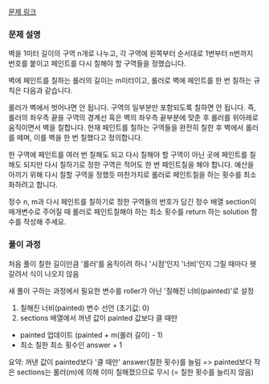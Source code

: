 [문제 링크](https://school.programmers.co.kr/learn/courses/30/lessons/161989)

### 문제 설명

벽을 1미터 길이의 구역 n개로 나누고, 각 구역에 왼쪽부터 순서대로 1번부터 n번까지 번호를 붙이고
페인트를 다시 칠해야 할 구역들을 정했습니다.

벽에 페인트를 칠하는 롤러의 길이는 m미터이고, 롤러로 벽에 페인트를 한 번 칠하는 규칙은 다음과 같습니다.

롤러가 벽에서 벗어나면 안 됩니다.
구역의 일부분만 포함되도록 칠하면 안 됩니다.
즉, 롤러의 좌우측 끝을 구역의 경계선 혹은 벽의 좌우측 끝부분에 맞춘 후 롤러를 위아래로 움직이면서 벽을 칠합니다.
현재 페인트를 칠하는 구역들을 완전히 칠한 후 벽에서 롤러를 떼며, 이를 벽을 한 번 칠했다고 정의합니다.

한 구역에 페인트를 여러 번 칠해도 되고 다시 칠해야 할 구역이 아닌 곳에 페인트를 칠해도 되지만
다시 칠하기로 정한 구역은 적어도 한 번 페인트칠을 해야 합니다.
예산을 아끼기 위해 다시 칠할 구역을 정했듯 마찬가지로 롤러로 페인트칠을 하는 횟수를 최소화하려고 합니다.

정수 n, m과 다시 페인트를 칠하기로 정한 구역들의 번호가 담긴 정수 배열 section이 매개변수로 주어질 때
롤러로 페인트칠해야 하는 최소 횟수를 return 하는 solution 함수를 작성해 주세요.

### 풀이 과정

처음 풀이
칠한 길이만큼 '롤러'를 움직이려 하니 '시점'인지 '너비'인지 그릴 때마다 헷갈려서 식이 나오지 않음

새 풀이
구하는 과정에서 필요한 변수를 roller가 아닌 '칠해진 너비(painted)'로 설정

1. 칠해진 너비(painted) 변수 선언 (초기값: 0)
2. sections 배열에서 꺼낸 값이 painted 값보다 클 때만

- painted 업데이트 (painted + m(롤러 길이) - 1)
- 최소 칠한 최소 횟수인 answer + 1

요약: 꺼낸 값이 painted보다 '클 때만' answer(칠한 횟수)를 늘림
=> painted보다 작은 sections는 롤러(m)에 의해 이미 칠해졌으므로 무시 (= 칠한 횟수를 늘리지 않음)
